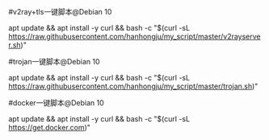 #v2ray+tls一键脚本@Debian 10

apt update && apt install -y curl && bash -c "$(curl -sL   https://raw.githubusercontent.com/hanhongju/my_script/master/v2rayserver.sh)"


#trojan一键脚本@Debian 10

apt update && apt install -y curl && bash -c "$(curl -sL   https://raw.githubusercontent.com/hanhongju/my_script/master/trojan.sh)"




#docker一键脚本@Debian 10

apt update && apt install -y curl && bash -c "$(curl -sL https://get.docker.com)"




